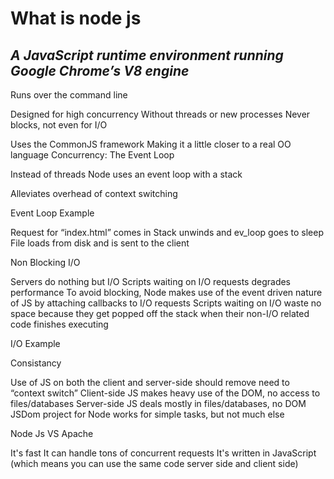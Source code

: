   # **What is node js** 
 ## *A JavaScript runtime environment running Google Chrome’s V8 engine*
 
 Runs over the command line  
 
 Designed for high concurrency
 Without threads or new processes
 Never blocks, not even for I/O
 
 Uses the CommonJS framework
 Making it a little closer to a real OO language
 Concurrency: The Event Loop
 
 Instead of threads Node uses an event loop with a stack
 
 Alleviates overhead of context switching
 
 Event Loop Example 
 
 Request for “index.html” comes in
Stack unwinds and ev_loop goes to sleep
File loads from disk and is sent to the client


Non Blocking I/O

Servers do nothing but I/O
Scripts waiting on I/O requests degrades performance
To avoid blocking, Node makes use of the event driven nature of JS by attaching callbacks to I/O requests
Scripts waiting on I/O waste no space because they get popped off the stack when their non-I/O related code finishes executing


I/O Example


Consistancy 

Use of JS on both the client and server-side should remove need to “context switch”
Client-side JS makes heavy use of the DOM, no access to files/databases
Server-side JS deals mostly in files/databases, no DOM
JSDom project for Node works for simple tasks, but not much else


 
Node Js VS Apache

It's fast
It can handle tons of concurrent requests
It's written in JavaScript (which means you can use the same code server side and client side)
